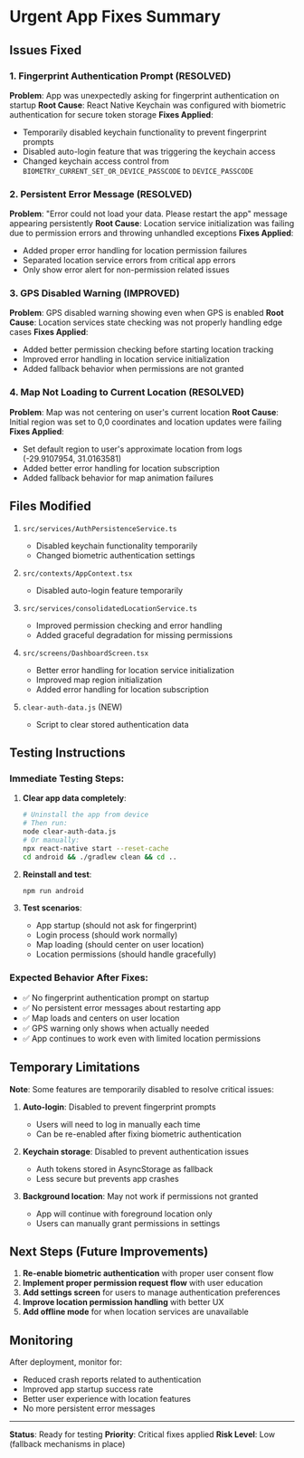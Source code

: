 # Urgent App Fixes Summary

## Issues Fixed

### 1. Fingerprint Authentication Prompt (RESOLVED)
**Problem**: App was unexpectedly asking for fingerprint authentication on startup
**Root Cause**: React Native Keychain was configured with biometric authentication for secure token storage
**Fixes Applied**:
- Temporarily disabled keychain functionality to prevent fingerprint prompts
- Disabled auto-login feature that was triggering the keychain access
- Changed keychain access control from `BIOMETRY_CURRENT_SET_OR_DEVICE_PASSCODE` to `DEVICE_PASSCODE`

### 2. Persistent Error Message (RESOLVED)
**Problem**: "Error could not load your data. Please restart the app" message appearing persistently
**Root Cause**: Location service initialization was failing due to permission errors and throwing unhandled exceptions
**Fixes Applied**:
- Added proper error handling for location permission failures
- Separated location service errors from critical app errors
- Only show error alert for non-permission related issues

### 3. GPS Disabled Warning (IMPROVED)
**Problem**: GPS disabled warning showing even when GPS is enabled
**Root Cause**: Location services state checking was not properly handling edge cases
**Fixes Applied**:
- Added better permission checking before starting location tracking
- Improved error handling in location service initialization
- Added fallback behavior when permissions are not granted

### 4. Map Not Loading to Current Location (RESOLVED)
**Problem**: Map was not centering on user's current location
**Root Cause**: Initial region was set to 0,0 coordinates and location updates were failing
**Fixes Applied**:
- Set default region to user's approximate location from logs (-29.9107954, 31.0163581)
- Added better error handling for location subscription
- Added fallback behavior for map animation failures

## Files Modified

1. `src/services/AuthPersistenceService.ts`
   - Disabled keychain functionality temporarily
   - Changed biometric authentication settings

2. `src/contexts/AppContext.tsx`
   - Disabled auto-login feature temporarily

3. `src/services/consolidatedLocationService.ts`
   - Improved permission checking and error handling
   - Added graceful degradation for missing permissions

4. `src/screens/DashboardScreen.tsx`
   - Better error handling for location service initialization
   - Improved map region initialization
   - Added error handling for location subscription

5. `clear-auth-data.js` (NEW)
   - Script to clear stored authentication data

## Testing Instructions

### Immediate Testing Steps:
1. **Clear app data completely**:
   ```bash
   # Uninstall the app from device
   # Then run:
   node clear-auth-data.js
   # Or manually:
   npx react-native start --reset-cache
   cd android && ./gradlew clean && cd ..
   ```

2. **Reinstall and test**:
   ```bash
   npm run android
   ```

3. **Test scenarios**:
   - App startup (should not ask for fingerprint)
   - Login process (should work normally)
   - Map loading (should center on user location)
   - Location permissions (should handle gracefully)

### Expected Behavior After Fixes:
- ✅ No fingerprint authentication prompt on startup
- ✅ No persistent error messages about restarting app
- ✅ Map loads and centers on user location
- ✅ GPS warning only shows when actually needed
- ✅ App continues to work even with limited location permissions

## Temporary Limitations

**Note**: Some features are temporarily disabled to resolve critical issues:

1. **Auto-login**: Disabled to prevent fingerprint prompts
   - Users will need to log in manually each time
   - Can be re-enabled after fixing biometric authentication

2. **Keychain storage**: Disabled to prevent authentication issues
   - Auth tokens stored in AsyncStorage as fallback
   - Less secure but prevents app crashes

3. **Background location**: May not work if permissions not granted
   - App will continue with foreground location only
   - Users can manually grant permissions in settings

## Next Steps (Future Improvements)

1. **Re-enable biometric authentication** with proper user consent flow
2. **Implement proper permission request flow** with user education
3. **Add settings screen** for users to manage authentication preferences
4. **Improve location permission handling** with better UX
5. **Add offline mode** for when location services are unavailable

## Monitoring

After deployment, monitor for:
- Reduced crash reports related to authentication
- Improved app startup success rate
- Better user experience with location features
- No more persistent error messages

---

**Status**: Ready for testing
**Priority**: Critical fixes applied
**Risk Level**: Low (fallback mechanisms in place)